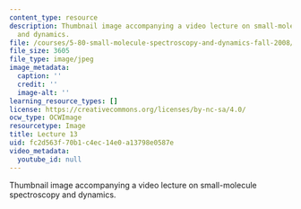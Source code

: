```yaml
---
content_type: resource
description: Thumbnail image accompanying a video lecture on small-molecule spectroscopy
  and dynamics.
file: /courses/5-80-small-molecule-spectroscopy-and-dynamics-fall-2008/fc2d563f70b1c4ec14e0a13798e0587e_mit5_80f08lec13_th.jpg
file_size: 3605
file_type: image/jpeg
image_metadata:
  caption: ''
  credit: ''
  image-alt: ''
learning_resource_types: []
license: https://creativecommons.org/licenses/by-nc-sa/4.0/
ocw_type: OCWImage
resourcetype: Image
title: Lecture 13
uid: fc2d563f-70b1-c4ec-14e0-a13798e0587e
video_metadata:
  youtube_id: null
---
```

Thumbnail image accompanying a video lecture on small-molecule spectroscopy and dynamics.